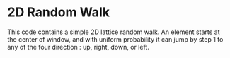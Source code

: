 # 2D Random Walk 

This code contains a simple 2D lattice random walk. An element starts at the center of window, and with uniform probability it can jump by step $1$ to any of the four direction : up, right, down, or left.  